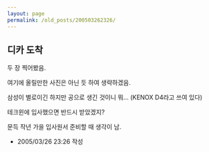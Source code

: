 ```yaml
---
layout: page
permalink: /old_posts/200503262326/
---
```


## 디카 도착

두 장 찍어봤음.

여기에 올릴만한 사진은 아닌 듯 하여 생략하겠음.

삼성이 별로이긴 하지만 공으로 생긴 것이니 뭐... (KENOX D4라고 쓰여 있다)

테크윈에 입사했으면 반드시 받았겠지?

문득 작년 가을 입사원서 준비할 때 생각이 남.





- 2005/03/26 23:26 작성